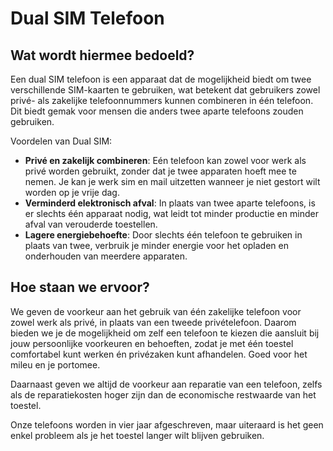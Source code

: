 # Dual SIM Telefoon

## Wat wordt hiermee bedoeld?
Een dual SIM telefoon is een apparaat dat de mogelijkheid biedt om twee verschillende SIM-kaarten te gebruiken, wat betekent dat gebruikers zowel privé- als zakelijke telefoonnummers kunnen combineren in één telefoon. Dit biedt gemak voor mensen die anders twee aparte telefoons zouden gebruiken.

Voordelen van Dual SIM:

- **Privé en zakelijk combineren**: Eén telefoon kan zowel voor werk als privé worden gebruikt, zonder dat je twee apparaten hoeft mee te nemen. Je kan je werk sim en mail uitzetten wanneer je niet gestort wilt worden op je vrije dag.
- **Verminderd elektronisch afval**: In plaats van twee aparte telefoons, is er slechts één apparaat nodig, wat leidt tot minder productie en minder afval van verouderde toestellen.
- **Lagere energiebehoefte**: Door slechts één telefoon te gebruiken in plaats van twee, verbruik je minder energie voor het opladen en onderhouden van meerdere apparaten.

## Hoe staan we ervoor?
We geven de voorkeur aan het gebruik van één zakelijke telefoon voor zowel werk als privé, in plaats van een tweede privételefoon. Daarom bieden we je de mogelijkheid om zelf een telefoon te kiezen die aansluit bij jouw persoonlijke voorkeuren en behoeften, zodat je met één toestel comfortabel kunt werken én privézaken kunt afhandelen. Goed voor het mileu en je portomee. 

Daarnaast geven we altijd de voorkeur aan reparatie van een telefoon, zelfs als de reparatiekosten hoger zijn dan de economische restwaarde van het toestel. 

Onze telefoons worden in vier jaar afgeschreven, maar uiteraard is het geen enkel probleem als je het toestel langer wilt blijven gebruiken.

